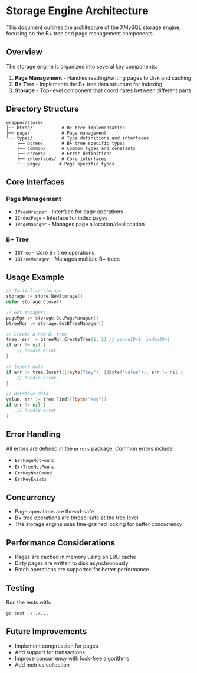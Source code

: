 # Storage Engine Architecture

This document outlines the architecture of the XMySQL storage engine, focusing on the B+ tree and page management components.

## Overview

The storage engine is organized into several key components:

1. **Page Management** - Handles reading/writing pages to disk and caching
2. **B+ Tree** - Implements the B+ tree data structure for indexing
3. **Storage** - Top-level component that coordinates between different parts

## Directory Structure

```
wrapper/store/
├── btree/           # B+ tree implementation
├── page/            # Page management
└── types/           # Type definitions and interfaces
    ├── btree/       # B+ tree specific types
    ├── common/      # Common types and constants
    ├── errors/      # Error definitions
    ├── interfaces/  # Core interfaces
    └── page/       # Page specific types
```

## Core Interfaces

### Page Management

- `IPageWrapper` - Interface for page operations
- `IIndexPage` - Interface for index pages
- `IPageManager` - Manages page allocation/deallocation

### B+ Tree

- `IBTree` - Core B+ tree operations
- `IBTreeManager` - Manages multiple B+ trees

## Usage Example

```go
// Initialize storage
storage := store.NewStorage()
defer storage.Close()

// Get managers
pageMgr := storage.GetPageManager()
btreeMgr := storage.GetBTreeManager()

// Create a new B+ tree
tree, err := btreeMgr.CreateTree(1, 1) // spaceID=1, indexID=1
if err != nil {
    // handle error
}

// Insert data
if err := tree.Insert([]byte("key"), []byte("value")); err != nil {
    // handle error
}

// Retrieve data
value, err := tree.Find([]byte("key"))
if err != nil {
    // handle error
}
```

## Error Handling

All errors are defined in the `errors` package. Common errors include:

- `ErrPageNotFound`
- `ErrTreeNotFound`
- `ErrKeyNotFound`
- `ErrKeyExists`

## Concurrency

- Page operations are thread-safe
- B+ tree operations are thread-safe at the tree level
- The storage engine uses fine-grained locking for better concurrency

## Performance Considerations

- Pages are cached in memory using an LRU cache
- Dirty pages are written to disk asynchronously
- Batch operations are supported for better performance

## Testing

Run the tests with:

```bash
go test -v ./...
```

## Future Improvements

- Implement compression for pages
- Add support for transactions
- Improve concurrency with lock-free algorithms
- Add metrics collection
